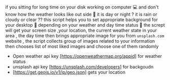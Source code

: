  if you sitting for long time on your disk working on computer 💻
 and don't know how the weather looks like out side 🥴  it is day or night ? it is rain or cloudy or clear ??
this script helps you to set appropriate background for your desktop 🌆
depending on your weather and day time status 🤗
the scrept will get your screen size ,your location, the current weather state in your area , the day time 
then brings appropriate image for you from `unsplash.com` website , the script collects group of images related to your information then chooses list of most liked images and choose one of them randomly

* Open weather api key [https://openweathermap.org/appid] for weather status
* unsplash api key [https://unsplash.com/developers] for backgoudn
* [https://get.geojs.io/v1/ip/geo.json] gets your location
